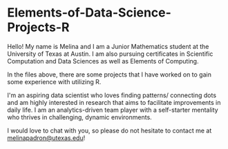 # Elements-of-Data-Science-Projects-R

Hello! My name is Melina and I am a Junior Mathematics student at the University of Texas at Austin. I am also pursuing certificates in Scientific Computation and Data Sciences as well as Elements of Computing.

In the files above, there are some projects that I have worked on to gain some experience with utilizing R.

I'm an aspiring data scientist who loves finding patterns/ connecting dots and am highly interested in research that aims to facilitate improvements in daily life. I am an analytics-driven team player with a self-starter mentality who thrives in challenging, dynamic environments.

I would love to chat with you, so please do not hesitate to contact me at melinapadron@utexas.edu!

